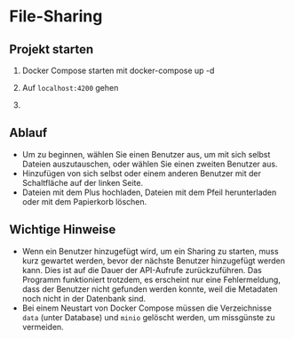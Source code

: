 # File-Sharing

## Projekt starten
1. Docker Compose starten mit docker-compose up -d
2. Auf ```localhost:4200``` gehen

3. 
## Ablauf
* Um zu beginnen, wählen Sie einen Benutzer aus, um mit sich selbst Dateien auszutauschen, oder wählen Sie einen zweiten Benutzer aus.
* Hinzufügen von sich selbst oder einem anderen Benutzer mit der Schaltfläche auf der linken Seite.
* Dateien mit dem Plus hochladen, Dateien mit dem Pfeil herunterladen oder mit dem Papierkorb löschen.

## Wichtige Hinweise
* Wenn ein Benutzer hinzugefügt wird, um ein Sharing zu starten, muss kurz gewartet werden, bevor der nächste Benutzer hinzugefügt werden kann. Dies ist auf die Dauer der API-Aufrufe zurückzuführen. Das Programm funktioniert trotzdem, es erscheint nur eine Fehlermeldung, dass der Benutzer nicht gefunden werden konnte, weil die Metadaten noch nicht in der Datenbank sind.
* Bei einem Neustart von Docker Compose müssen die Verzeichnisse ```data``` (unter Database) und ```minio``` gelöscht werden, um missgünste zu vermeiden.
